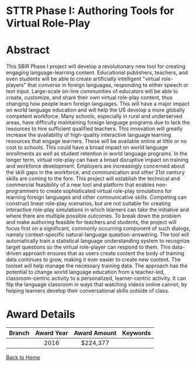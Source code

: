 
STTR Phase I: Authoring Tools for Virtual Role-Play
===================================================

# Abstract


This SBIR Phase I project will develop a revolutionary new tool for creating engaging language-learning content. Educational publishers, teachers, and even students will be able to create artificially intelligent "virtual role-players" that converse in foreign languages, responding to either speech or text input. Large-scale on-line communities of educators will be able to create, customize, and share their own virtual role-play content, thus changing how people learn foreign languages. This will have a major impact on world language education and will help the US develop a more globally competent workforce. Many schools, especially in rural and underserved areas, have difficulty maintaining foreign language programs due to lack the resources to hire sufficient qualified teachers. This innovation will greatly increase the availability of high-quality interactive language learning resources that engage learners. These will be available online at little or no cost to schools. This could have a broad impact on world language enrollments as well as student retention in world language programs. In the longer term, virtual role-play can have a broad disruptive impact on training and workforce development. Employers are increasingly concerned about the skill gaps in the workforce, and communication and other 21st century skills are coming to the fore. This project will establish the technical and commercial feasibility of a new tool and platform that enables non-programmers to create sophisticated virtual role-play simulations for learning foreign languages and other communicative skills. Competing can construct linear role-play scenarios, but are not suitable for creating interactive role-play simulations in which learners can take the initiative and where there are multiple possible outcomes. To break down the problem and make authoring feasible for teachers and students, the project will focus first on a significant, commonly occurring component of such dialogs, namely context-specific natural-language question-answering. The tool will automatically train a statistical language understanding system to recognize target questions so the virtual role-player can respond to them. This data-driven approach ensures that as users create content the body of training data continues to grow, making it ever easier to create new content. The toolset will help manage the necessary training data. The approach has the potential to change world language education from a teacher-led, classroom-centric activity to a personalized, learner-centric activity. It can flip the language classroom in ways that watching videos online cannot, by helping learners develop their conversational skills outside of class.  

# Award Details

|Branch|Award Year|Award Amount|Keywords|
| :---: | :---: | :---: | :---: |
||2016|$224,377||
  
  


[Back to Home](https://github.com/chrischow/dod_sbir_awards#219)